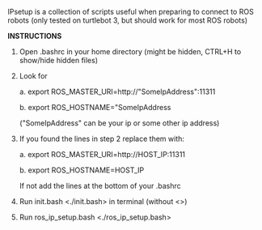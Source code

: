 IPsetup is a collection of scripts useful when preparing to connect to ROS robots (only tested on turtlebot 3, but should work for most ROS robots)

**INSTRUCTIONS**
1. Open .bashrc in your home directory (might be hidden, CTRL+H to show/hide hidden files)

2. Look for 
   
   a. export ROS_MASTER_URI=http://"SomeIpAddress":11311
   
   b. export ROS_HOSTNAME="SomeIpAddress
   
   ("SomeIpAddress" can be your ip or some other ip address)
   
3. If you found the lines in step 2 replace them with:
   
   a. export ROS_MASTER_URI=http://HOST_IP:11311
   
   b. export ROS_HOSTNAME=HOST_IP
   
   If not add the lines at the bottom of your .bashrc
   
4. Run init.bash <./init.bash> in terminal (without <>)

5. Run ros_ip_setup.bash <./ros_ip_setup.bash>
